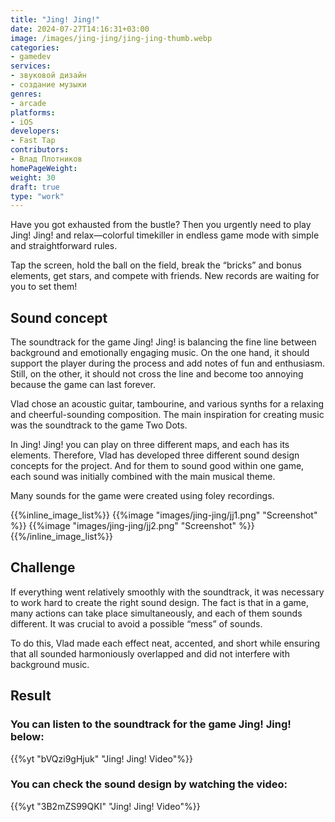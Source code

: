 ```yaml
---
title: "Jing! Jing!"
date: 2024-07-27T14:16:31+03:00
image: /images/jing-jing/jing-jing-thumb.webp
categories:
- gamedev
services:
- звуковой дизайн
- создание музыки
genres:
- arcade
platforms:
- iOS
developers:
- Fast Tap
contributors:
- Влад Плотников
homePageWeight:
weight: 30
draft: true
type: "work"
---
```


Have you got exhausted from the bustle? Then you urgently need to play Jing! Jing! and relax—colorful timekiller in endless game mode with simple and straightforward rules.

Tap the screen, hold the ball on the field, break the “bricks” and bonus elements, get stars, and compete with friends. New records are waiting for you to set them!

## Sound concept

The soundtrack for the game Jing! Jing! is balancing the fine line between background and emotionally engaging music. On the one hand, it should support the player during the process and add notes of fun and enthusiasm. Still, on the other, it should not cross the line and become too annoying because the game can last forever.

Vlad chose an acoustic guitar, tambourine, and various synths for a relaxing and cheerful-sounding composition. The main inspiration for creating music was the soundtrack to the game Two Dots.

In Jing! Jing! you can play on three different maps, and each has its elements. Therefore, Vlad has developed three different sound design concepts for the project. And for them to sound good within one game, each sound was initially combined with the main musical theme.

Many sounds for the game were created using foley recordings.

{{%inline_image_list%}}
{{%image "images/jing-jing/jj1.png" "Screenshot" %}}
{{%image "images/jing-jing/jj2.png" "Screenshot" %}}
{{%/inline_image_list%}}

## Challenge

If everything went relatively smoothly with the soundtrack, it was necessary to work hard to create the right sound design. The fact is that in a game, many actions can take place simultaneously, and each of them sounds different. It was crucial to avoid a possible “mess” of sounds.

To do this, Vlad made each effect neat, accented, and short while ensuring that all sounded harmoniously overlapped and did not interfere with background music.

## Result

### You can listen to the soundtrack for the game Jing! Jing! below:

{{%yt "bVQzi9gHjuk" "Jing! Jing! Video"%}}

### You can check the sound design by watching the video:

{{%yt "3B2mZS99QKI" "Jing! Jing! Video"%}}